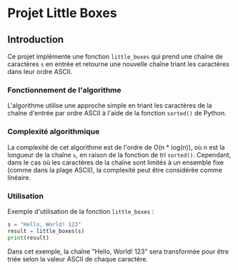 # Projet Little Boxes

## Introduction

Ce projet implémente une fonction `little_boxes` qui prend une chaîne de caractères `s` en entrée et retourne une nouvelle chaîne triant les caractères dans leur ordre ASCII.

### Fonctionnement de l'algorithme

L'algorithme utilise une approche simple en triant les caractères de la chaîne d'entrée par ordre ASCII à l'aide de la fonction `sorted()` de Python.

### Complexité algorithmique

La complexité de cet algorithme est de l'ordre de O(n * log(n)), où n est la longueur de la chaîne `s`, en raison de la fonction de tri `sorted()`. Cependant, dans le cas où les caractères de la chaîne sont limités à un ensemble fixe (comme dans la plage ASCII), la complexité peut être considérée comme linéaire.

### Utilisation

Exemple d'utilisation de la fonction `little_boxes` :

```python
s = "Hello, World! 123"
result = little_boxes(s)
print(result)
```

Dans cet exemple, la chaîne "Hello, World! 123" sera transformée pour être triée selon la valeur ASCII de chaque caractère.